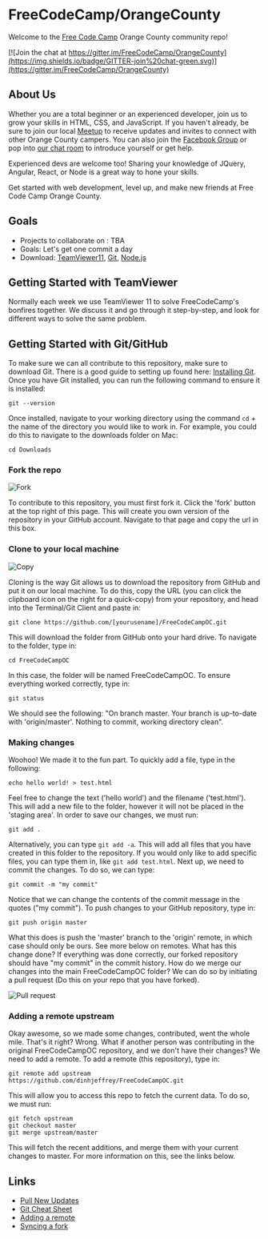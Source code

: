 # FreeCodeCamp/OrangeCounty
Welcome to the [Free Code Camp](www.freecodecamp.com) Orange County community repo!

[![Join the chat at https://gitter.im/FreeCodeCamp/OrangeCounty](https://img.shields.io/badge/GITTER-join%20chat-green.svg)](https://gitter.im/FreeCodeCamp/OrangeCounty)

## About Us
Whether you are a total beginner or an experienced developer, join us to grow your skills in HTML, CSS, and JavaScript. If you haven't already, be sure to join our local [Meetup](http://www.meetup.com/Free-Code-Camp-Orange-County-CA/) to receive updates and invites to connect with other Orange County campers. You can also join the [Facebook Group](https://www.facebook.com/groups/free.code.camp.orange.county/) or pop into [our chat room](https://gitter.im/FreeCodeCamp/OrangeCounty) to introduce yourself or get help.

Experienced devs are welcome too! Sharing your knowledge of JQuery, Angular, React, or Node is a great way to hone your skills.

Get started with web development, level up, and make new friends at Free Code Camp Orange County.

## Goals
* Projects to collaborate on : TBA
* Goals: Let's get one commit a day
* Download: [TeamViewer11](http://teamviewer.com/en/), [Git](https://git-scm.com/downloads), [Node.js](https://nodejs.org/en/download/)

## Getting Started with TeamViewer
Normally each week we use TeamViewer 11 to solve FreeCodeCamp's bonfires together. We discuss it and go through it step-by-step, and look for different ways to solve the same problem. 


## Getting Started with Git/GitHub
To make sure we can all contribute to this repository, make sure to download Git. There is a good guide to setting up found here: [Installing Git](https://git-scm.com/book/en/v2/Getting-Started-Installing-Git). Once you have Git installed, you can run the following command to ensure it is installed:
```
git --version
```
Once installed, navigate to your working directory using the command `cd` + the name of the directory you would like to work in. For example, you could do this to navigate to the downloads folder on Mac:
```
cd Downloads
```
### Fork the repo
![Fork](http://i.imgur.com/FpYsjMK.png)

To contribute to this repository, you must first fork it. Click the 'fork' button at the top right of this page. This will create you own version of the repository in your GitHub account. Navigate to that page and copy the url in this box.



### Clone to your local machine
![Copy](http://i.imgur.com/5k665GW.png)

Cloning is the way Git allows us to download the repository from GitHub and put it on our local machine. To do this, copy the URL (you can click the clipboard icon on the right for a quick-copy) from your repository, and head into the Terminal/Git Client and paste in:
```
git clone https://github.com/[yourusename]/FreeCodeCampOC.git
```
This will download the folder from GitHub onto your hard drive. To navigate to the folder, type in:
```
cd FreeCodeCampOC
```
In this case, the folder will be named FreeCodeCampOC. To ensure everything worked correctly, type in:
```
git status
```
We should see the following: "On branch master. Your branch is up-to-date with 'origin/master'. Nothing to commit, working directory clean".

### Making changes
Woohoo! We made it to the fun part. To quickly add a file, type in the following:
```
echo hello world! > test.html
```
Feel free to change the text ('hello world') and the filename ('test.html'). This will add a new file to the folder, however it will not be placed in the 'staging area'. In order to save our changes, we must run:
```
git add .
```
Alternatively, you can type `git add -a`. This will add all files that you have created in this folder to the repository. If you would only like to add specific files, you can type them in, like `git add test.html`. Next up, we need to commit the changes. To do so, we can type:
```
git commit -m "my commit"
```
Notice that we can change the contents of the commit message in the quotes ("my commit"). To push changes to your GitHub repository, type in:
```
git push origin master
```
What this does is push the 'master' branch to the 'origin' remote, in which case should only be ours. See more below on remotes. What has this change done? If everything was done correctly, our forked repository should have "my commit" in the commit history. How do we merge our changes into the main FreeCodeCampOC folder? We can do so by initiating a pull request (Do this on your repo that you have forked).

![Pull request](http://i.imgur.com/ZKndI69.png)


### Adding a remote upstream
Okay awesome, so we made some changes, contributed, went the whole mile. That's it right? Wrong. What if another person was contributing in the original FreeCodeCampOC repository, and we don't have their changes? We need to add a remote. To add a remote (this repository), type in:
```
git remote add upstream https://github.com/dinhjeffrey/FreeCodeCampOC.git
```
This will allow you to access this repo to fetch the current data. To do so, we must run:
```
git fetch upstream
git checkout master
git merge upstream/master
```
This will fetch the recent additions, and merge them with your current changes to master. For more information on this, see the links below.

## Links
* [Pull New Updates](http://stackoverflow.com/questions/3903817/pull-new-updates-from-original-github-repository-into-forked-github-repository)
* [Git Cheat Sheet](https://training.github.com/kit/downloads/github-git-cheat-sheet.pdf)
* [Adding a remote](https://help.github.com/articles/adding-a-remote/)
* [Syncing a fork](https://help.github.com/articles/syncing-a-fork/)
